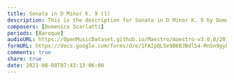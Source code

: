 ```yaml
---
title: Sonata in D Minor K. 9 (1)
description: This is the description for Sonata in D Minor K. 9 by Domenico Scarlatti
composers: [Domenico Scarlatti]
periods: [Baroque]
audioURL: https://OpenMusicDataset.github.io/Maestro/maestro-v3.0.0/2014/MIDI-UNPROCESSED_11-13_R1_2014_MID--AUDIO_11_R1_2014_wav--1.midi
formURL: https://docs.google.com/forms/d/e/1FAIpQLSe9B6BJBdlS4-Mn5n9gy8fGx7xc2Hn9JccWs0tysMwNaTWfug/viewform
comments: true
share: true
date: 2021-08-08T07:43:13-06:00
---
```

